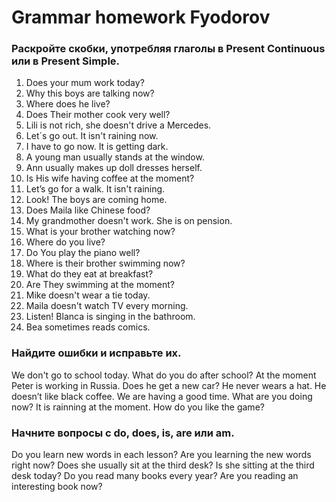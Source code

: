 # Grammar homework Fyodorov
### Раскройте скобки, употребляя глаголы в Present Continuous или в Present Simple.

1. Does your mum work today?
2. Why this boys are talking now?
3. Where does he live?
4. Does Their mother cook very well?
5. Lili is not rich, she doesn't drive a Mercedes.
6. Let´s go out. It isn't raining now.
7. I have to go now. It is getting dark.
8. A young man usually stands at the window.
9. Ann usually makes up doll dresses herself.
10. Is His wife having coffee at the moment?
11. Let’s go for a walk. It isn't raining.
12. Look! The boys are coming home.
13. Does Maila like Chinese food?
14. My grandmother doesn't work. She is on pension.
15. What is your brother watching now?
16. Where do you live?
17. Do You play the piano well?
18. Where is their brother swimming now?
19. What do they eat at breakfast?
20. Are They swimming at the moment?
21. Mike doesn't wear a tie today.
22. Maila doesn't watch TV every morning.
23. Listen! Blanca is singing in the bathroom.
24. Bea sometimes reads comics.
### Найдите ошибки и исправьте их.
We don't go to school today.
What do you do after school?
At the moment Peter is working in Russia.
Does he get a new car?
He never wears a hat.
He doesn’t like black coffee.
We are having a good time.
What are you doing now?
It is rainning at the moment.
How do you like the game?
### Начните вопросы с do, does, is, are или am.
Do you learn new words in each lesson?
Are you learning the new words right now?
Does she usually sit at the third desk?
Is she sitting at the third desk today?
Do you read many books every year?
Are you reading an interesting book now?
